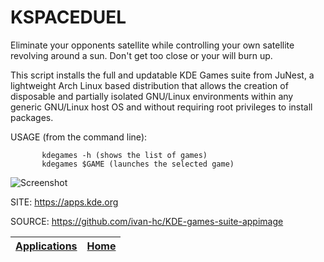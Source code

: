 # KSPACEDUEL

 Eliminate your opponents satellite while controlling your own satellite  revolving around a sun. Don't get too close or your will burn up.
 
 This script installs the full and updatable KDE Games suite from JuNest, a lightweight Arch Linux based distribution that allows the creation of disposable and partially isolated GNU/Linux environments within any generic GNU/Linux host OS and without requiring root privileges to install packages.
 
 USAGE (from the command line):
 
           kdegames -h (shows the list of games)
           kdegames $GAME (launches the selected game)
           
 ![Screenshot](https://cdn.kde.org/screenshots/kspaceduel/kspaceduel.png)
 
 SITE: https://apps.kde.org

 SOURCE: https://github.com/ivan-hc/KDE-games-suite-appimage

 | [Applications](https://portable-linux-apps.github.io/apps.html) | [Home](https://portable-linux-apps.github.io)
 | --- | --- |
